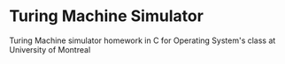 # Turing Machine Simulator
Turing Machine simulator homework in C for Operating System's class at University of Montreal
